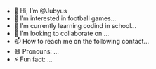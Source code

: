 - 👋 Hi, I’m @Jubyus
- 👀 I’m interested in football games...
- 🌱 I’m currently learning codind in school...
- 💞️ I’m looking to collaborate on ...
- 📫 How to reach me on the following contact...
- 😄 Pronouns: ...
- ⚡ Fun fact: ...

<!---
Jubyus/Jubyus is a ✨ special ✨ repository because its `README.md` (this file) appears on your GitHub profile.
You can click the Preview link to take a look at your changes.
--->
